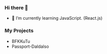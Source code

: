 ### Hi there 👋

- 🌱 I’m currently learning JavaScript. (React.js)

### My Projects

- BFKKuTu
- Passport-Daldalso
